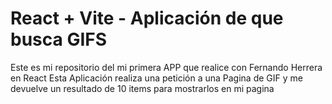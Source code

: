 # React + Vite - Aplicación de que busca GIFS

Este es mi repositorio del mi primera APP que realice con Fernando Herrera en React
Esta Aplicación realiza una petición a una Pagina de GIF y me devuelve un resultado de 10 items para mostrarlos en mi pagina


